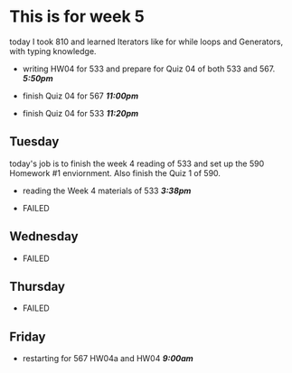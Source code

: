# This is for week 5

today I took 810 and learned Iterators like for while loops and Generators, with typing knowledge.

+ writing HW04 for 533 and prepare for Quiz 04 of both 533 and 567.    ***5:50pm***

+ finish Quiz 04 for 567 ***11:00pm***

+ finish Quiz 04 for 533 ***11:20pm***

## Tuesday

today's job is to finish the week 4 reading of 533 and set up the 590 Homework #1 enviornment. Also finish the Quiz 1 of 590.

+ reading the Week 4 materials of 533 ***3:38pm***

+ FAILED

## Wednesday

+ FAILED

## Thursday

+ FAILED

## Friday

+ restarting for 567 HW04a and HW04 ***9:00am***
